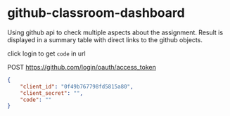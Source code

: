 # github-classroom-dashboard

Using github api to check multiple aspects about the assignment.
Result is displayed in a summary table with direct links to the github objects.


click login to get `code` in url

  POST https://github.com/login/oauth/access_token

```json
{
	"client_id": "0f49b767798fd5815a80",
	"client_secret": "",
	"code": ""
}
```
